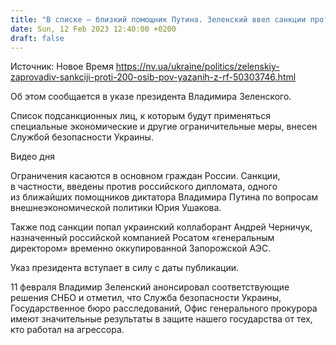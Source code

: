 ```yaml
---
title: "В списке — близкий помощник Путина. Зеленский ввел санкции против 200 человек, связанных с РФ"
date: Sun, 12 Feb 2023 12:40:00 +0200
draft: false
---
```

Источник: Новое Время https://nv.ua/ukraine/politics/zelenskiy-zaprovadiv-sankciji-proti-200-osib-pov-yazanih-z-rf-50303746.html


Об этом сообщается в указе президента Владимира Зеленского.

 Список подсанкционных лиц, к которым будут применяться специальные экономические и другие ограничительные меры, внесен Службой безопасности Украины.

  Видео дня   

 Ограничения касаются в основном граждан России. Санкции, в частности, введены против российского дипломата, одного из ближайших помощников диктатора Владимира Путина по вопросам внешнеэкономической политики Юрия Ушакова.

 Также под санкции попал украинский коллаборант Андрей Черничук, назначенный российской компанией Росатом «генеральным директором» временно оккупированной Запорожской АЭС.

 Указ президента вступает в силу с даты публикации.

 11 февраля Владимир Зеленский анонсировал соответствующие решения СНБО и отметил, что Служба безопасности Украины, Государственное бюро расследований, Офис генерального прокурора имеют значительные результаты в защите нашего государства от тех, кто работал на агрессора.
